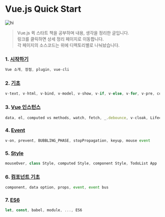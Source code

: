 Vue.js Quick Start
================================

![hi](https://mblogthumb-phinf.pstatic.net/MjAxNzExMTFfMTMw/MDAxNTEwMzQ4OTg4MzIw.7v_7u_X7BNggnbyUjG3AZ38sjGVEgPfrcke9jdpnxtMg.W-asbiDqM15re0c7jTCn5iZh3L8pN3P8M-RjKa5gLU0g.JPEG.jhc9639/KakaoTalk_20171111_062022190.jpg?type=w2)

>Vue.js 퀵 스타트 책을 공부하며 내용, 생각을 정리한 글입니다.<br/>
>링크를 클릭하면 상세 정리 페이지로 이동합니다. <br/>
>각 페이지의 소스코드는 위에 디렉토리별로 나눠놨습니다. 

### 1. [시작하기](http://1ilsang.blog.me/221139347379)
```javascript
Vue 소개, 장점, plugin, vue-cli
```

### 2. [기초](http://1ilsang.blog.me/221249302573)
```javascript
v-text, v-html, v-bind, v-model, v-show, v-if, v-else, v-for, v-pre, computed, Search Filter
```

### 3. [Vue 인스턴스](http://1ilsang.blog.me/221250523238)
```javascript 
data, el, computed vs methods, watch, fetch, _.debounce, v-cloak, Lifecycle
```

### 4. [Event](http://1ilsang.blog.me/221254097398)
```javascript
v-on, prevent, BUBBLING_PHASE, stopPropagation, keyup, mouse event 
```

### 5. [Style](http://1ilsang.blog.me/221254160523)
```javascript
mouseOver, class Style, computed Style, component Style, TodoList App
```

### 6. [컴포넌트 기초](http://1ilsang.blog.me/221254980087)
```javascript
component, data option, props, event, event bus
```

### 7. [ES6](http://1ilsang.blog.me/221255052445)
```javascript
let, const, babel, module, ..., ES6
```
